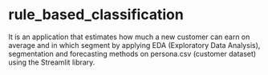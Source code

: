 # rule_based_classification
It is an application that estimates how much a new customer can earn on average and in which segment by applying EDA (Exploratory Data Analysis), segmentation and forecasting methods on persona.csv (customer dataset) using the Streamlit library.
